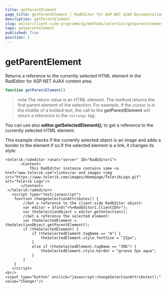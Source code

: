 ```yaml
---
title: getParentElement
page_title: getParentElement | RadEditor for ASP.NET AJAX Documentation
description: getParentElement
slug: editor/client-side-programming/methods/selection/getparentelement
tags: getparentelement
published: True
position: 5
---
```


# getParentElement

Returns a reference to the currently selected HTML element in the RadEditor for ASP.NET AJAX content area.

````JavaScript
function getParentElement()
````

>note The return value is an HTML element. The method returns the first parent element of the selection. For example, if the cursor is in the middle of a bolded text, the call to the **getParentElement** will return a reference to the `<strong>` tag.

You can use also **editor.getSelectedElement();** to get a reference to the currently selected HTML element.

This example checks if the currently selected object is an image and adds a border to the element if so.If the selected element is a link, it changes its style:

````ASP.NET
<telerik:radeditor runat="server" ID="RadEditor1">
	   <Content>
		   This RadEditor instance contains some <a href="www.telerik.com">links</a> and images <img src="https://www.telerik.com/images/Homepage/TelerikLogo.gif" alt="Telerik Logo"/>
	   </Content>
 </telerik:radeditor>
   <script type="text/javascript">
	function changeSelectionAttributes() {
		//Get a reference to the client-side RadEditor object:
		var editor = $find("<%=RadEditor1.ClientID%>");
		var theSelectionObject = editor.getSelection();
		//Get a reference the selected element:
		var theSelectedElement = theSelectionObject.getParentElement();
		if (theSelectedElement) {
			if (theSelectedElement.tagName == "A") {
				theSelectedElement.style.fontSize = "22px";
			}
			else if (theSelectedElement.tagName == "IMG") {
				theSelectedElement.style.border = "groove 5px aqua";
			}
		}
	}
   </script>
<br/>
<input type="button" onclick="javascript:changeSelectionAttributes();" value="Change!"/> 
````


